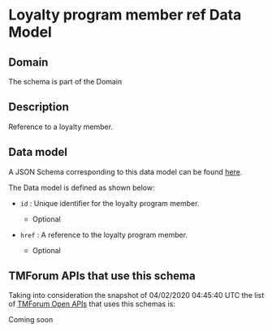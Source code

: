 # Loyalty program member ref Data Model

## Domain

The  schema is part of the  Domain

## Description

Reference to a loyalty member.

## Data model

A JSON Schema corresponding to this data model can be found
[here](https://github.com/tmforum-rand/schemas/blob/candidates/Product/LoyaltyProgramMemberRef.schema.json).

The Data model is defined as shown below:
- `id` : Unique identifier for the loyalty program member.

  - Optional

- `href` : A reference to the loyalty program member.

  - Optional





## TMForum APIs that use this schema

Taking into consideration the snapshot of 04/02/2020 04:45:40 UTC the list of [TMForum Open APIs](https://www.tmforum.org/open-apis/) that uses this schemas is:

Coming soon